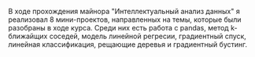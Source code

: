 В ходе прохождения майнора "Интеллектуальный анализ данных" я реализовал 8 мини-проектов, направленных на темы, которые были разобраны в ходе курса.
Среди них есть работа с pandas, метод k-ближайщих соседей, модель линейной регресии, градиентный спуск, линейная классификация, рещающие деревья и градиентный бустинг.
